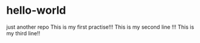 # hello-world
just another repo
This is my first practise!!!
This is my second line !!!
This is my third line!!
